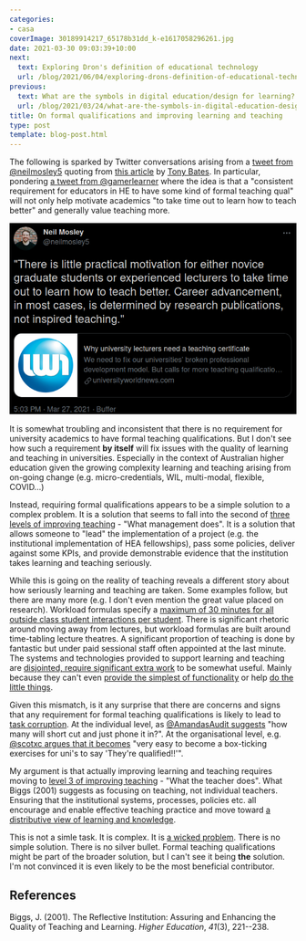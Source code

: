 ```yaml
---
categories:
- casa
coverImage: 30189914217_65178b31dd_k-e1617058296261.jpg
date: 2021-03-30 09:03:39+10:00
next:
  text: Exploring Dron's definition of educational technology
  url: /blog/2021/06/04/exploring-drons-definition-of-educational-technology/
previous:
  text: What are the symbols in digital education/design for learning?
  url: /blog/2021/03/24/what-are-the-symbols-in-digital-education-design-for-learning/
title: On formal qualifications and improving learning and teaching
type: post
template: blog-post.html
---
```

The following is sparked by Twitter conversations arising from a [tweet from @neilmosley5](https://twitter.com/neilmosley5/status/1375704895853096961) quoting from [this article](https://www.universityworldnews.com/post.php?story=2019112809050642) by [Tony Bates](https://www.tonybates.ca/). In particular, pondering [a tweet from @gamerlearner](https://twitter.com/gamerlearner/status/1376322969417314304) where the idea is that a "consistent requirement for educators in HE to have some kind of formal teaching qual" will not only help motivate academics "to take time out to learn how to teach better" and generally value teaching more.

![](images/2021-03-30-08-57-17.png)

It is somewhat troubling and inconsistent that there is no requirement for university academics to have formal teaching qualifications. But I don't see how such a requirement **by itself** will fix issues with the quality of learning and teaching in universities. Especially in the context of Australian higher education given the growing complexity learning and teaching arising from on-going change (e.g. micro-credentials, WIL, multi-modal, flexible, COVID...)

Instead, requiring formal qualifications appears to be a simple solution to a complex problem. It is a solution that seems to fall into the second of [three levels of improving teaching](/blog/2009/02/26/improving-university-teaching-learning-from-constructive-alignment-by-not-mandating-it/#3-levels-of-improving-teaching) - "What management does". It is a solution that allows someone to "lead" the implementation of a project (e.g. the institutional implementation of HEA fellowships), pass some policies, deliver against some KPIs, and provide demonstrable evidence that the institution takes learning and teaching seriously.

While this is going on the reality of teaching reveals a different story about how seriously learning and teaching are taken. Some examples follow, but there are many more (e.g. I don't even mention the great value placed on research). Workload formulas specify a [maximum of 30 minutes for all outside class student interactions per student](https://twitter.com/s_palm/status/1376278809452834819). There is significant rhetoric around moving away from lectures, but workload formulas are built around time-tabling lecture theatres. A significant proportion of teaching is done by fantastic but under paid sessional staff often appointed at the last minute. The systems and technologies provided to support learning and teaching are [disjointed, require significant extra work](/blog/2015/04/22/why-is-e-learning-like-teenage-sex-and-what-can-be-done-about-it/#abstract) to be somewhat useful. Mainly because they can't even [provide the simplest of functionality](/blog/2019/01/30/improving-reuse-of-design-knowledge-in-a-lms/) or help [do the little things](/blog/2021/03/06/do-the-little-things-matter-in-design-for-learning/).

Given this mismatch, is it any surprise that there are concerns and signs that any requirement for formal teaching qualifications is likely to lead to [task corruption](/blog/2009/03/04/task-corruption-in-teaching-university-negative-impact-of-place/#what-is-task-corruption). At the individual level, as [@AmandasAudit suggests](https://twitter.com/AmandasAudit/status/1376279896738066433) "how many will short cut and just phone it in?". At the organisational level, e.g. [@scotxc argues that it becomes](https://twitter.com/SCOTXC/status/1376462416158986240) "very easy to become a box-ticking exercises for uni's to say 'They're qualified!!'".

My argument is that actually improving learning and teaching requires moving to [level 3 of improving teaching](/blog/2009/02/26/improving-university-teaching-learning-from-constructive-alignment-by-not-mandating-it/#3-levels-of-improving-teaching) - "What the teacher does". What Biggs (2001) suggests as focusing on teaching, not individual teachers. Ensuring that the institutional systems, processes, policies etc. all encourage and enable effective teaching practice and move toward [a distributive view of learning and knowledge](/blog/2015/01/06/tpack-as-shared-practice-toward-a-research-agenda/#a-distributive-view-of-learning-and-knowledge).

This is not a simle task. It is complex. It is [a wicked problem](https://en.wikipedia.org/wiki/Wicked_problem). There is no simple solution. There is no silver bullet. Formal teaching qualifications might be part of the broader solution, but I can't see it being **the** solution. I'm not convinced it is even likely to be the most beneficial contributor.

## References

Biggs, J. (2001). The Reflective Institution: Assuring and Enhancing the Quality of Teaching and Learning. _Higher Education_, _41_(3), 221--238.